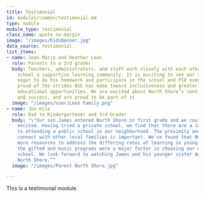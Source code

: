 ```yaml
---
title: Testimonial
id: modules/common/testimonial.md
type: module
module_type: testimonial
class_name: quote no-margin
image: "/images/KidsBanner.jpg"
data_source: testimonial
list_items:
- name: Jean Marie and Heather Leon
  role: Parents to a 3rd grader
  body: Teachers, administrators, and staff work closely with each other to make the
    school a supportive learning community. It is exciting to see our son come home
    eager to do his homework and participate in the school and PTA events. We are
    proud of the strides NSE has made toward inclusiveness and greater comprehensive
    educational opportunities. We are excited about North Shore’s continued service
    and success, and are proud to be part of it
  image: "/images/user/Leon Family.png"
- name: Jon Kile
  role: Dad to Kindergartener and 3rd Grader
  body: "\"Our son James entered North Shore in first grade and we couldn't be more
    excited. Having tried a private school, we find that there are a lot of advantages
    to attending a public school in our neighborhood. The proximity and ability to
    connect with other local families is important. We've found that North Shore has
    more resources to address the differing rates of learning in young children and
    the gifted and music programs were a major factor in choosing our neighborhood
    school. We look forward to watching James and his younger sister Anna grow at
    North Shore.”"
  image: "/images/Parent North Shore.jpg"

---
```

This is a testimonial module.